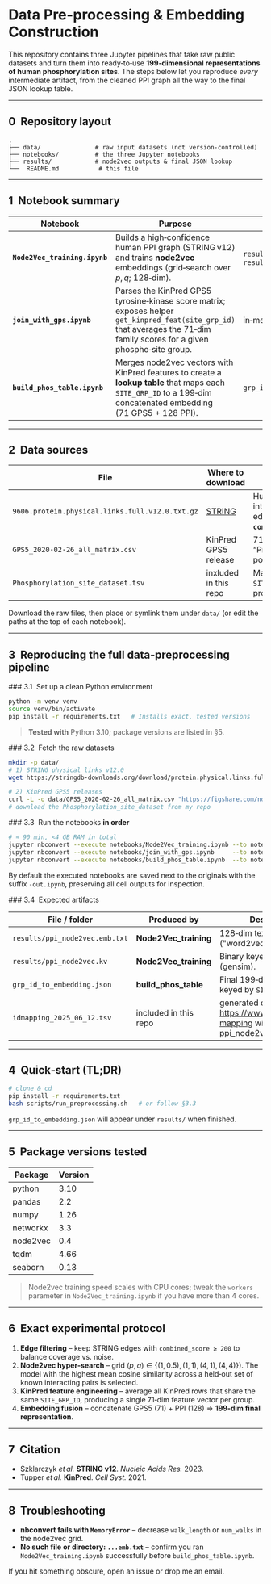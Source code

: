 # Data Pre‑processing & Embedding Construction

This repository contains three Jupyter pipelines that take raw public datasets and turn them into ready‑to‑use **199‑dimensional representations of human phosphorylation sites**.  The steps below let you reproduce *every* intermediate artifact, from the cleaned PPI graph all the way to the final JSON lookup table.

---

## 0  Repository layout

```
.
├── data/               # raw input datasets (not version‑controlled)
├── notebooks/          # the three Jupyter notebooks
├── results/            # node2vec outputs & final JSON lookup
└──  README.md           # this file
```

---

## 1  Notebook summary

| Notebook                      | Purpose                                                                                                                                                                     | Key Outputs                                               |
| ----------------------------- | --------------------------------------------------------------------------------------------------------------------------------------------------------------------------- | --------------------------------------------------------- |
| **`Node2Vec_training.ipynb`** | Builds a high‑confidence human PPI graph (STRING v12) and trains **node2vec** embeddings (grid‑search over $p,q$; 128‑dim).                                                 | `results/ppi_node2vec.emb.txt`, `results/ppi_node2vec.kv` |
| **`join_with_gps.ipynb`**     | Parses the KinPred GPS5 tyrosine‑kinase score matrix; exposes helper `get_kinpred_feat(site_grp_id)` that averages the 71‑dim family scores for a given phospho‑site group. | in‑memory feature vectors                                 |
| **`build_phos_table.ipynb`**  | Merges node2vec vectors with KinPred features to create a **lookup table** that maps each `SITE_GRP_ID` to a 199‑dim concatenated embedding (71 GPS5 + 128 PPI).            | `grp_id_to_embedding.json`                                |

---

## 2  Data sources

| File                                            | Where to download                | Notes                                                                       |
| ----------------------------------------------- | -------------------------------- | --------------------------------------------------------------------------- |
| `9606.protein.physical.links.full.v12.0.txt.gz` | [STRING](https://string-db.org/) | Human physical interactions; we keep edges with **`combined_score ≥ 200`**. |
| `GPS5_2020-02-26_all_matrix.csv`                | KinPred GPS5 release             | 71 tyrosine‑kinase “Proba” scores per potential phospho‑site.               |
| `Phosphorylation_site_dataset.tsv`              | inxluded in this repo            | Maps `SITE_GRP_ID` → Ensembl protein IDs.                                   |

Download the raw files, then place or symlink them under `data/` (or edit the paths at the top of each notebook).

---

## 3  Reproducing the full data‑preprocessing pipeline

\### 3.1  Set up a clean Python environment

```bash
python -m venv venv
source venv/bin/activate
pip install -r requirements.txt   # Installs exact, tested versions
```

> **Tested with** Python 3.10; package versions are listed in §5.

\### 3.2  Fetch the raw datasets

```bash
mkdir -p data/
# 1) STRING physical links v12.0
wget https://stringdb-downloads.org/download/protein.physical.links.full.v12.0/9606.protein.physical.links.full.v12.0.txt.gz -P data/

# 2) KinPred GPS5 releases
curl -L -o data/GPS5_2020-02-26_all_matrix.csv "https://figshare.com/ndownloader/files/24125156"
# download the Phosphorylation_site_dataset from my repo
```


\### 3.3  Run the notebooks **in order**

```bash
# ≈ 90 min, <4 GB RAM in total
jupyter nbconvert --execute notebooks/Node2Vec_training.ipynb --to notebook
jupyter nbconvert --execute notebooks/join_with_gps.ipynb     --to notebook
jupyter nbconvert --execute notebooks/build_phos_table.ipynb  --to notebook
```

By default the executed notebooks are saved next to the originals with the suffix `-out.ipynb`, preserving all cell outputs for inspection.


\### 3.4  Expected artifacts

| File / folder                  | Produced by            | Description                                                                 |
| ------------------------------ | ---------------------- | --------------------------------------------------------------------------- |
| `results/ppi_node2vec.emb.txt` | **Node2Vec\_training** | 128‑dim text embeddings ("word2vec" format).                                |
| `results/ppi_node2vec.kv`      | **Node2Vec\_training** | Binary keyed‑vectors (gensim).                                              |
| `grp_id_to_embedding.json`     | **build\_phos\_table** | Final 199‑dim lookup table keyed by `SITE_GRP_ID`.                          |
| `idmapping_2025_06_12.tsv`     | included in this repo  | generated on https://www.uniprot.org/id-mapping with ppi_node2vec.emb.txt   |

---

## 4  Quick‑start (TL;DR)

```bash
# clone & cd
pip install -r requirements.txt
bash scripts/run_preprocessing.sh   # or follow §3.3
```

`grp_id_to_embedding.json` will appear under `results/` when finished.

---

## 5  Package versions tested

| Package  | Version |
| -------- | ------- |
| python   | 3.10    |
| pandas   | 2.2     |
| numpy    | 1.26    |
| networkx | 3.3     |
| node2vec | 0.4     |
| tqdm     | 4.66    |
| seaborn  | 0.13    |

> Node2vec training speed scales with CPU cores; tweak the `workers` parameter in `Node2Vec_training.ipynb` if you have more than 4 cores.

---

## 6  Exact experimental protocol

1. **Edge filtering** – keep STRING edges with `combined_score ≥ 200` to balance coverage vs. noise.
2. **Node2vec hyper‑search** – grid $(p,q) \in \{(1,0.5),(1,1),(4,1),(4,4)\})$.  The model with the highest mean cosine similarity across a held‑out set of known interacting pairs is selected.
3. **KinPred feature engineering** – average all KinPred rows that share the same `SITE_GRP_ID`, producing a single 71‑dim feature vector per group.
4. **Embedding fusion** – concatenate GPS5 (71) + PPI (128) ⇒ **199‑dim final representation**.

---

## 7  Citation

* Szklarczyk *et al.* **STRING v12**. *Nucleic Acids Res.* 2023.
* Tupper *et al.* **KinPred**. *Cell Syst.* 2021.

---

## 8  Troubleshooting

* **nbconvert fails with `MemoryError`** – decrease `walk_length` or `num_walks` in the node2vec grid.
* **No such file or directory: `...emb.txt`** – confirm you ran `Node2Vec_training.ipynb` successfully before `build_phos_table.ipynb`.

If you hit something obscure, open an issue or drop me an email.
